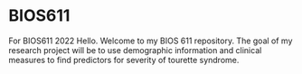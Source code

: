 # BIOS611
For BIOS611 2022
Hello. Welcome to my BIOS 611 repository. The goal of my research project will be to use demographic information and clinical measures to find predictors for severity of tourette syndrome.
